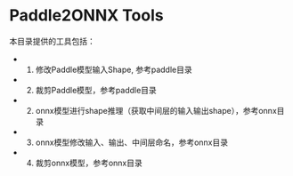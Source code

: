 # Paddle2ONNX Tools

本目录提供的工具包括：

- 1. 修改Paddle模型输入Shape, 参考paddle目录
- 2. 裁剪Paddle模型，参考paddle目录
- 2. onnx模型进行shape推理（获取中间层的输入输出shape），参考onnx目录
- 3. onnx模型修改输入、输出、中间层命名，参考onnx目录
- 4. 裁剪onnx模型，参考onnx目录
